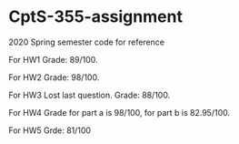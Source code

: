 # CptS-355-assignment
2020 Spring semester code for reference

For HW1
Grade: 89/100.

For HW2
Grade: 98/100.

For HW3
Lost last question. Grade: 88/100.

For HW4
Grade for part a is 98/100, for part b is 82.95/100.

For HW5
Grde: 81/100
